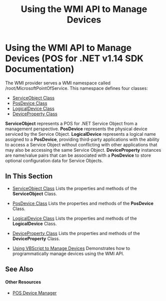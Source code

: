 ﻿---
title: Using the WMI API to Manage Devices
description: Using the WMI API to Manage Devices (POS for .NET v1.14 SDK Documentation)
ms.date: 03/03/2014
ms.topic: how-to
ms.custom: pos-restored-from-archive
---

# Using the WMI API to Manage Devices (POS for .NET v1.14 SDK Documentation)

The WMI provider serves a WMI namespace called /root/MicrosoftPointOfService. This namespace defines four classes:

- [ServiceObject Class](serviceobject-class.md)
- [PosDevice Class](posdevice-class.md)
- [LogicalDevice Class](logicaldevice-class.md)
- [DeviceProperty Class](deviceproperty-class.md)

**ServiceObject** represents a POS for .NET Service Object from a management perspective. **PosDevice** represents the physical device serviced by the Service Object. **LogicalDevice** represents a logical name assigned to a **PosDevice**, providing third-party applications with the ability to access a Service Object without conflicting with other applications that may also be accessing the same Service Object. **DeviceProperty** instances are name/value pairs that can be associated with a **PosDevice** to store optional configuration data for Service Objects.

## In This Section

- [ServiceObject Class](serviceobject-class.md)
    Lists the properties and methods of the **ServiceObject** Class.

- [PosDevice Class](posdevice-class.md)
    Lists the properties and methods of the **PosDevice** Class.

- [LogicalDevice Class](logicaldevice-class.md)
    Lists the properties and methods of the **LogicalDevice** Class.

- [DeviceProperty Class](deviceproperty-class.md)
    Lists the properties and methods of the **DeviceProperty** Class.

- [Using VBScript to Manage Devices](using-vbscript-to-manage-devices.md)
    Demonstrates how to programmatically manage devices using the WMI API.

## See Also

#### Other Resources

- [POS Device Manager](pos-device-manager.md)
